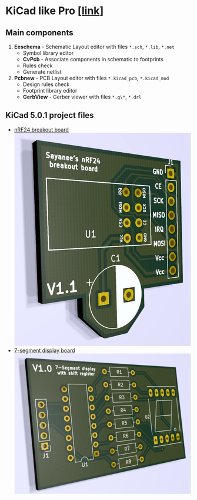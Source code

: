 # KiCad like Pro [[link](https://www.udemy.com/kicad-pro/)]

## Main components

1. **Eeschema** - Schematic Layout editor with files `*.sch`, `*.lib`, `*.net`
    - Symbol library editor
    - **CvPcb** - Associate components in schematic to footprints
    - Rules check
    - Generate netlist
1. **Pcbnew** - PCB Layout editor with files `*.kicad_pcb`, `*.kicad_mod`
    - Design rules check
    - Footprint library editor
    - **GerbView** - Gerber viewer with files `*.g\*`, `*.drl`

## KiCad 5.0.1 project files

- [nRF24 breakout board](nRF24-breakout)
    ![](nRF24-breakout/3dview.jpg)
- [7-segment display board](SevenSegmentDisplayBoard)
    ![](SevenSegmentDisplayBoard/3dview.jpg)
